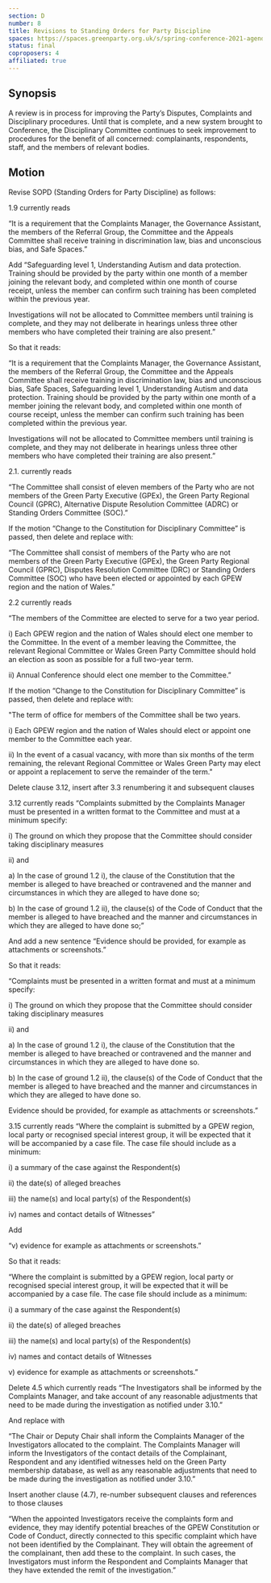```yaml
---
section: D
number: 8
title: Revisions to Standing Orders for Party Discipline
spaces: https://spaces.greenparty.org.uk/s/spring-conference-2021-agenda-forum2/?contentId=77988
status: final
coproposers: 4
affiliated: true
---
```

## Synopsis

A review is in process for improving the Party’s Disputes, Complaints and Disciplinary procedures. Until that is complete, and a new system brought to Conference, the Disciplinary Committee continues to seek improvement to procedures for the benefit of all concerned: complainants, respondents, staff, and the members of relevant bodies.

## Motion

Revise SOPD (Standing Orders for Party Discipline) as follows:

1.9 currently reads

“It is a requirement that the Complaints Manager, the Governance Assistant, the members of the Referral Group, the Committee and the Appeals Committee shall receive training in discrimination law, bias and unconscious bias, and Safe Spaces.”

Add “Safeguarding level 1, Understanding Autism and data protection. Training should be provided by the party within one month of a member joining the relevant body, and completed within one month of course receipt, unless the member can confirm such training has been completed within the previous year.

Investigations will not be allocated to Committee members until training is complete, and they may not deliberate in hearings unless three other members who have completed their training are also present.”

So that it reads:

“It is a requirement that the Complaints Manager, the Governance Assistant, the members of the Referral Group, the Committee and the Appeals Committee shall receive training in discrimination law, bias and unconscious bias, Safe Spaces, Safeguarding level 1, Understanding Autism and data protection. Training should be provided by the party within one month of a member joining the relevant body, and completed within one month of course receipt, unless the member can confirm such training has been completed within the previous year.

Investigations will not be allocated to Committee members until training is complete, and they may not deliberate in hearings unless three other members who have completed their training are also present.”

2.1. currently reads

“The Committee shall consist of eleven members of the Party who are not members of the Green Party Executive (GPEx), the Green Party Regional Council (GPRC), Alternative Dispute Resolution Committee (ADRC) or Standing Orders Committee (SOC).”

If the motion “Change to the Constitution for Disciplinary Committee” is passed, then delete and replace with:

“The Committee shall consist of members of the Party who are not members of the Green Party Executive (GPEx), the Green Party Regional Council (GPRC), Disputes Resolution Committee (DRC) or Standing Orders Committee (SOC) who have been elected or appointed by each GPEW region and the nation of Wales.”

2.2 currently reads

“The members of the Committee are elected to serve for a two year period.

i) Each GPEW region and the nation of Wales should elect one member to the Committee. In the event of a member leaving the Committee, the relevant Regional Committee or Wales Green Party Committee should hold an election as soon as possible for a full two-year term.

ii) Annual Conference should elect one member to the Committee.”

If the motion “Change to the Constitution for Disciplinary Committee” is passed, then delete and replace with:

"The term of office for members of the Committee shall be two years.

i) Each GPEW region and the nation of Wales should elect or appoint one member to the Committee each year.

ii) In the event of a casual vacancy, with more than six months of the term remaining, the relevant Regional Committee or Wales Green Party may elect or appoint a replacement to serve the remainder of the term."

Delete clause 3.12, insert after 3.3 renumbering it and subsequent clauses

3.12 currently reads
“Complaints submitted by the Complaints Manager must be presented in a written format to the Committee and must at a minimum specify:

i) The ground on which they propose that the Committee should consider taking disciplinary measures

ii) and

a) In the case of ground 1.2 i), the clause of the Constitution that the member is alleged to have breached or contravened and the manner and circumstances in which they are alleged to have done so;

b) In the case of ground 1.2 ii), the clause(s) of the Code of Conduct that the member is alleged to have breached and the manner and circumstances in which they are alleged to have done so;”

And add a new sentence “Evidence should be provided, for example as attachments or screenshots.”

So that it reads:

“Complaints must be presented in a written format and must at a minimum specify:

i) The ground on which they propose that the Committee should consider taking disciplinary measures

ii) and

a) In the case of ground 1.2 i), the clause of the Constitution that the member is alleged to have breached or contravened and the manner and circumstances in which they are alleged to have done so.

b) In the case of ground 1.2 ii), the clause(s) of the Code of Conduct that the member is alleged to have breached and the manner and circumstances in which they are alleged to have done so.

Evidence should be provided, for example as attachments or screenshots.”

3.15 currently reads
“Where the complaint is submitted by a GPEW region, local party or recognised special interest group, it will be expected that it will be accompanied by a case file. The case file should include as a minimum:

i) a summary of the case against the Respondent(s)

ii) the date(s) of alleged breaches

iii) the name(s) and local party(s) of the Respondent(s)

iv) names and contact details of Witnesses”

Add

“v) evidence for example as attachments or screenshots.”

So that it reads:

“Where the complaint is submitted by a GPEW region, local party or recognised special interest group, it will be expected that it will be accompanied by a case file. The case file should include as a minimum:

i) a summary of the case against the Respondent(s)

ii) the date(s) of alleged breaches

iii) the name(s) and local party(s) of the Respondent(s)

iv) names and contact details of Witnesses

v) evidence for example as attachments or screenshots.”

Delete 4.5 which currently reads
“The Investigators shall be informed by the Complaints Manager, and take account of any reasonable adjustments that need to be made during the investigation as notified under 3.10.”

And replace with

“The Chair or Deputy Chair shall inform the Complaints Manager of the Investigators allocated to the complaint. The Complaints Manager will inform the Investigators of the contact details of the Complainant, Respondent and any identified witnesses held on the Green Party membership database, as well as any reasonable adjustments that need to be made during the investigation as notified under 3.10.”

Insert another clause (4.7), re-number subsequent clauses and references to those clauses

“When the appointed Investigators receive the complaints form and evidence, they may identify potential breaches of the GPEW Constitution or Code of Conduct, directly connected to this specific complaint which have not been identified by the Complainant. They will obtain the agreement of the complainant, then add these to the complaint. In such cases, the Investigators must inform the Respondent and Complaints Manager that they have extended the remit of the investigation.”

